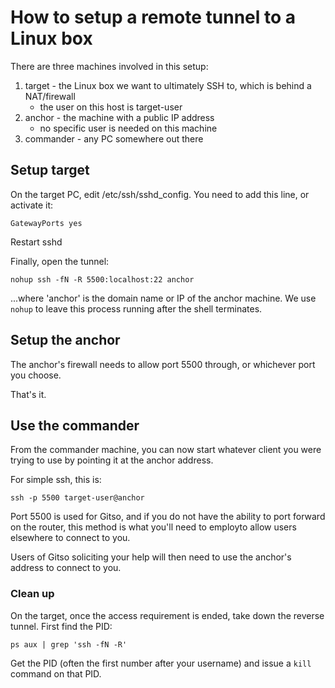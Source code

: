 # How to setup a remote tunnel to a Linux box

There are three machines involved in this setup:

1. target - the Linux box we want to ultimately SSH to, which is behind a NAT/firewall
	* the user on this host is target-user
2. anchor - the machine with a public IP address
	* no specific user is needed on this machine
3. commander - any PC somewhere out there

## Setup target

On the target PC, edit /etc/ssh/sshd_config. You need to add this line, or activate it:

	GatewayPorts yes

Restart sshd

Finally, open the tunnel:

	nohup ssh -fN -R 5500:localhost:22 anchor

...where 'anchor' is the domain name or IP of the anchor machine. We use `nohup` to leave this process running after the shell terminates.

## Setup the anchor

The anchor's firewall needs to allow port 5500 through, or whichever port you choose.

That's it.

## Use the commander

From the commander machine, you can now start whatever client you were trying to use by pointing it at the anchor address.

For simple ssh, this is:

	ssh -p 5500 target-user@anchor

Port 5500 is used for Gitso, and if you do not have the ability to port forward on the router, this method is what you'll need to employto allow users elsewhere to connect to you.

Users of Gitso soliciting your help will then need to use the anchor's address to connect to you.

### Clean up

On the target, once the access requirement is ended, take down the reverse tunnel. First find the PID:

	ps aux | grep 'ssh -fN -R'

Get the PID (often the first number after your username) and issue a `kill` command on that PID.
